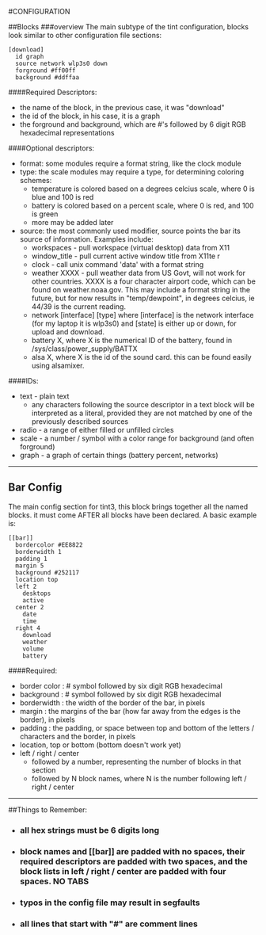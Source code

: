 #CONFIGURATION

##Blocks
###overview
 The main subtype of the tint configuration, blocks look similar to other configuration file sections:
````
[download]
  id graph
  source network wlp3s0 down
  forground #ff00ff
  background #ddffaa
````

####Required Descriptors:
- the name of the block, in the previous case, it was "download"
- the id of the block, in his case, it is a graph
- the forground and background, which are #'s followed by 6 digit RGB hexadecimal representations

####Optional descriptors:
* format: some modules require a format string, like the clock module
* type: the scale modules may require a type, for determining coloring schemes:
    * temperature is colored based on a degrees celcius scale, where 0 is blue and 100 is red
    * battery is colored based on a percent scale, where 0 is red, and 100 is green
    * more may be added later
* source: the most commonly used modifier, source points the bar its source of information. Examples include:
    * workspaces - pull workspace (virtual desktop) data from X11
    * window_title - pull current active window title from X11te r
    * clock - call unix command 'data' with a format string
    * weather XXXX - pull weather data from US Govt, will not work for other countries. XXXX is a four character airport code, which can be found on weather.noaa.gov. This may include a format string in the future, but for now results in "temp/dewpoint", in degrees celcius, ie 44/39 is the current reading.
    * network [interface] [type] where [interface] is the network interface (for my laptop it is wlp3s0) and [state] is either up or down, for upload and download.
    * battery X, where X is the numerical ID of the battery, found in /sys/class/power_supply/BATTX
    * alsa X, where X is the id of the sound card. this can be found easily using alsamixer.

####IDs:
* text - plain text
    * any characters following the source descriptor in a text block will be interpreted as a literal, provided they are not matched by one of the previously described sources
* radio - a range of either filled or unfilled circles
* scale - a number / symbol with a color range for background (and often forground)
* graph - a graph of certain things (battery percent, networks)

-----

## Bar Config
 The main config section for tint3, this block brings together all the named blocks. it must come AFTER all blocks have been declared. A basic example is:
````
[[bar]]
  bordercolor #EE8822
  borderwidth 1
  padding 1
  margin 5
  background #252117
  location top
  left 2
    desktops
    active
  center 2
    date
    time
  right 4
    download
    weather
    volume
    battery
````

####Required:
* border color : # symbol followed by six digit RGB hexadecimal
* background :  # symbol followed by six digit RGB hexadecimal
* borderwidth : the width of the border of the bar, in pixels
* margin : the margins of the bar (how far away from the edges is the border), in pixels
* padding : the padding, or space between top and bottom of the letters / characters and the border, in pixels
* location, top or bottom (bottom doesn't work yet)
* left / right / center
    * followed by a number, representing the number of blocks  in that section
    * followed by N block names, where N is the number following left / right / center

----

##Things to Remember:
* ### all hex strings must be 6 digits long
* ### block names and [[bar]] are padded with no spaces, their required descriptors are padded with two spaces, and the block lists in left / right / center are padded with four spaces. NO TABS
* ### typos in the config file may result in segfaults
* ### all lines that start with "#" are comment lines